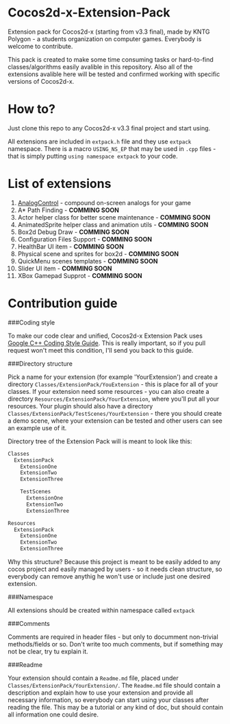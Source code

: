 Cocos2d-x-Extension-Pack
========================

Extension pack for Cocos2d-x (starting from v3.3 final), made by KNTG Polygon - a students organization on computer games. Everybody is welcome to contribute.

This pack is created to make some time consuming tasks or hard-to-find classes/algorithms easily avalible in this repository. Also all of the extensions avalible here will be tested and confirmed working with specific versions of Cocos2d-x.

How to?
=======

Just clone this repo to any Cocos2d-x v3.3 final project and start using.

All extensions are included in ```extpack.h``` file and they use ```extpack``` namespace. There is a macro ```USING_NS_EP``` that may be used in ```.cpp``` files - that is simply putting ```using namespace extpack``` to your code.

List of extensions
==================

1. [AnalogControl](Classes/ExtensionPack/AnalogControl) - compound on-screen analogs for your game
1. A\* Path Finding - **COMMING SOON**
1. Actor helper class for better scene maintenance - **COMMING SOON**
1. AnimatedSprite helper class and animation utils - **COMMING SOON**
1. Box2d Debug Draw - **COMMING SOON**
1. Configuration Files Support - **COMMING SOON**
1. HealthBar UI item - **COMMING SOON**
1. Physical scene and sprites for box2d - **COMMING SOON**
1. QuickMenu scenes templates - **COMMING SOON**
1. Slider UI item - **COMMING SOON**
1. XBox Gamepad Supprot - **COMMING SOON**

Contribution guide
==================

###Coding style

To make our code clear and unified, Cocos2d-x Extension Pack uses [Google C++ Coding Style Guide](http://google-styleguide.googlecode.com/svn/trunk/cppguide.html). This is really important, so if you pull request won't meet this condition, I'll send you back to this guide.

###Directory structure

Pick a name for your extension (for example 'YourExtension') and create a directory ```Classes/ExtensionPack/YouExtension``` - this is place for all of your classes. If your extension need some resources - you can also create a directory ```Resources/ExtensionPack/YourExtension```, where you'll put all your resources. Your plugin should also have a directory ```Classes/ExtensionPack/TestScenes/YourExtension``` - there you should create a demo scene, where your extension can be tested and other users can see an example use of it.

Directory tree of the Extension Pack will is meant to look like this:

```txt
Classes
  ExtensionPack
    ExtensionOne
    ExtensionTwo
    ExtensionThree

    TestScenes
      ExtensionOne
      ExtensionTwo
      ExtensionThree

Resources
  ExtensionPack
    ExtensionOne
    ExtensionTwo
    ExtensionThree
```

Why this structure? Because this project is meant to be easily added to any cocos project and easily managed by users - so it needs clean structure, so everybody can remove anythig he won't use or include just one desired extension.

###Namespace

All extensions should be created within namespace called ```extpack```

###Comments

Comments are required in header files - but only to documment non-trivial methods/fields or so. Don't write too much comments, but if something may not be clear, try tu explain it.

###Readme

Your extension should contain a ```Readme.md``` file, placed under ```Classes/ExtensionPack/YourExtension/```. The ```Readme.md``` file should contain a description and explain how to use your extension and provide all necessary information, so everybody can start using your classes after reading the file. This may be a tutorial or any kind of doc, but should contain all information one could desire.

